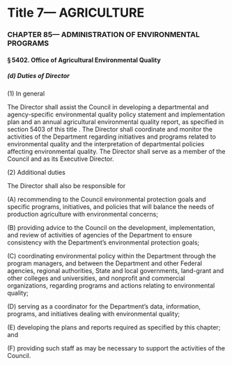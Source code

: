 
# Title 7— AGRICULTURE
### CHAPTER 85— ADMINISTRATION OF ENVIRONMENTAL PROGRAMS
#### § 5402. Office of Agricultural Environmental Quality
##### (d) Duties of Director

(1) In general

The Director shall assist the Council in developing a departmental and agency-specific environmental quality policy statement and implementation plan and an annual agricultural environmental quality report, as specified in section 5403 of this title . The Director shall coordinate and monitor the activities of the Department regarding initiatives and programs related to environmental quality and the interpretation of departmental policies affecting environmental quality. The Director shall serve as a member of the Council and as its Executive Director.

(2) Additional duties

The Director shall also be responsible for

(A) recommending to the Council environmental protection goals and specific programs, initiatives, and policies that will balance the needs of production agriculture with environmental concerns;

(B) providing advice to the Council on the development, implementation, and review of activities of agencies of the Department to ensure consistency with the Department’s environmental protection goals;

(C) coordinating environmental policy within the Department through the program managers, and between the Department and other Federal agencies, regional authorities, State and local governments, land-grant and other colleges and universities, and nonprofit and commercial organizations, regarding programs and actions relating to environmental quality;

(D) serving as a coordinator for the Department’s data, information, programs, and initiatives dealing with environmental quality;

(E) developing the plans and reports required as specified by this chapter; and

(F) providing such staff as may be necessary to support the activities of the Council.
